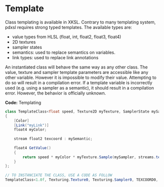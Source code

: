 # Template

Class templating is available in XKSL. Contrary to many templating system, pdxsl requires strong typed templates. The available types are:

- value types from HLSL (float, int, float2, float3, float4)
- 2D textures
- sampler states
- semantics: used to replace semantics on variables.
- link types: used to replace link annotations

An instantiated class will behave the same way as any other class. The value, texture and sampler template parameters are accessible like any other variable. However it is impossible to modify their value. Attempting to do so will result in a compilation error. If a template variable is incorrectly used (e.g. using a sampler as a semantic), it should result in a compilation error. However, the behavior is officially unknown.

**Code:** Templating

```cs
class TemplateClass<float speed, Texture2D myTexture, SamplerState mySampler, Semantic mySemantic, LinkType myLink>
{
	[Color]
	[Link("myLink")]
	float4 myColor;
 
	stream float2 texcoord : mySemantic;
 
	float4 GetValue()
	{
		return speed * myColor * myTexture.Sample(mySampler, streams.texcoord);
	}
};
 
// TO INSTANCIATE THE CLASS, USE A CODE AS FOLLOW
TemplateClass<1.0f, Texturing.Texture0, Texturing.Sampler0, TEXCOORD0, MyColorLink>
```


 

 

